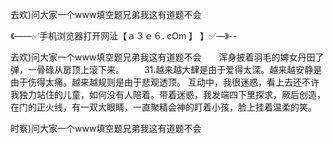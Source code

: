 去欢)问大家一个www填空题兄弟我这有道题不会

《——✅手机浏览器打开网沚【ａ３ｅ６. cOm 】 】✅—》--

去欢)问大家一个www填空题兄弟我这有道题不会　　浑身披着羽毛的婢女丹田了弹，一骨碌从房顶上滚下来。
　　31.越来越大肆是由于爱得太深。越来越安静是由于伤得太痛。越来越规则是由于悲观透顶。
互动中，我很迷惑，看上去还不许我独力站住的儿童，如何没有人陪着。带着迷惑，我发端四下里探求，厥后创造，在门的正火线，有一双大眼睛，一直聚精会神的盯着小孩，脸上挂着温柔的笑。





时察)问大家一个www填空题兄弟我这有道题不会
